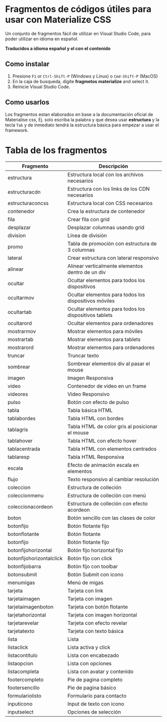# Fragmentos de códigos útiles para usar con Materialize CSS
Un conjunto de fragmentos fácil de utilizar en Visual Studio Code, para poder utilizar en idioma en español.

**Traducidos a idioma español y el con el contenido**

## Como instalar

1. Presione `F1` or `Ctrl-Shift-P` (Windows y Linux) o `Cmd-Shift-P` (MacOS)
2. En la caja de busqueda, digite **fragmetos materialize** and select it.
3. Reinicie Visual Studio Code.

## Como usarlos

Los fragmentos estan elaborados en base a la documentación oficial de Materialise css, Ej. solo escriba la palabra y que desea usar **estructura** y la tecla `Tab` y de inmediato tendrá la estructura básica para empezar a usar el framework.

# Tabla de los fragmentos

| Fragmento |  Descripción |
|---------|-------------|
| estructura | Estructura local con los archivos necesarios |
| estructuracdn | Estructura con los links de los CDN necesarios |
| estructuraconcss | Estructura local con CSS necesarios |
| contenedor | Crea la estructura de contenedor |
| fila | Crear fila con grid |
| desplazar | Desplazar columnas usando grid |
| division | Línea de división |
| promo | Tabla de promoción con estructura de 3 columnas |
| lateral | Crear estructura con lateral responsivo |
| alinear | Alinear verticalmente elementos dentro de un div |
| ocultar | Ocultar elementos para todos los dispositivos |
| ocultarmov | Ocultar elementos para todos los dispositivos móviles |
| ocultartab | Ocultar elementos para todos los dispositivos tablets |
| ocultarord | Ocultar elementos para ordenadores |
| mostrarmov | Mostrar elementos para móviles |
| mostrartab | Mostrar elementos para tablets |
| mostrarord | Mostrar elementos para ordenadores |
| truncar | Truncar texto |
| sombrear | Sombrear elementos div al pasar el mouse |
| imagen | Imagen Responsiva |
| video | Contenedor de video en un frame |
| videores | Video Responsivo |
| pulso | Botón con efecto de pulso |
| tabla | Tabla básica HTML |
| tablabordes | Tabla HTML con bordes |
| tablagris | Tabla HTML de color gris al posicionar el mouse |
| tablahover | Tabla HTML con efecto hover |
| tablacentrada | Tabla HTML con elementos centrados |
| tablaresp | Tabla HTML Responsiva |
| escala | Efecto de animación escala en elementos |
| flujo | Texto responsivo al cambiar resolución |
| coleccion | Estructura de colleción |
| coleccionmenu | Estructura de colleción con menú |
| coleccionacordeon | Estructura de colleción con efecto acordeon |
| boton | Botón sencillo con las clases de color |
| botonfijo | Botón flotante fijo |
| botonflotante | Botón flotante |
| botonfijo | Botón flotante fijo |
| botonfijohorizontal | Botón fijo horizontal fijo |
| botonfijohorizontalclick | Botón fijo con click |
| botonfijobarra | Botón fijo con toolbar |
| botonsubmit | Botón Submit con icono |
| menumigas | Menú de migas |
| tarjeta | Tarjeta con link |
| tarjetaimagen | Tarjeta con imagen |
| tarjetaimagenboton | Tarjeta con botón flotante |
| tarjetahorizontal | Tarjeta con imagen horizontal |
| tarjetarevelar | Tarjeta con efecto revelar |
| tarjetatexto | Tarjeta con texto básica |
| lista | Lista |
| listaclick | Lista activa y click |
| listacontitulo | Lista con encabezado |
| listaopcion | Lista con opciones |
| listacompleta | Lista con avatar y contenido |
| footercompleto | Pie de pagina completo |
| footersencillo | Pie de pagina básico |
| formulariolisto | Formulario para contacto |
| inputicono | Input de texto con icono |
| inputselect | Opciones de selección |

